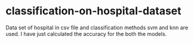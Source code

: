 # classification-on-hospital-dataset
Data set of hospital in csv file and classification methods svm and knn are used.
I have just calculated the accuracy for the both the models.

